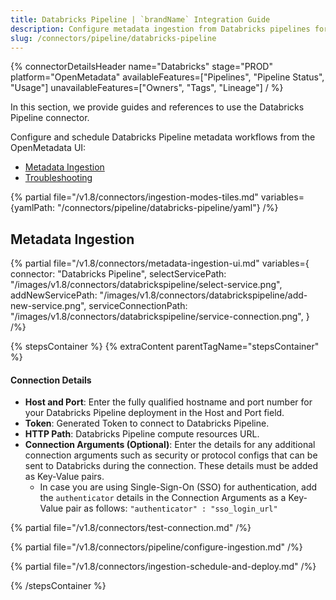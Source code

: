```yaml
---
title: Databricks Pipeline | `brandName` Integration Guide
description: Configure metadata ingestion from Databricks pipelines for job flows, dependencies, and structured datasets.
slug: /connectors/pipeline/databricks-pipeline
---
```


{% connectorDetailsHeader
name="Databricks"
stage="PROD"
platform="OpenMetadata"
availableFeatures=["Pipelines", "Pipeline Status", "Usage"]
unavailableFeatures=["Owners", "Tags", "Lineage"]
/ %}

In this section, we provide guides and references to use the Databricks Pipeline connector.

Configure and schedule Databricks Pipeline metadata workflows from the OpenMetadata UI:

- [Metadata Ingestion](#metadata-ingestion)
- [Troubleshooting](/connectors/pipeline/databricks-pipeline/troubleshooting)

{% partial file="/v1.8/connectors/ingestion-modes-tiles.md" variables={yamlPath: "/connectors/pipeline/databricks-pipeline/yaml"} /%}

## Metadata Ingestion

{% partial 
  file="/v1.8/connectors/metadata-ingestion-ui.md" 
  variables={
    connector: "Databricks Pipeline", 
    selectServicePath: "/images/v1.8/connectors/databrickspipeline/select-service.png",
    addNewServicePath: "/images/v1.8/connectors/databrickspipeline/add-new-service.png",
    serviceConnectionPath: "/images/v1.8/connectors/databrickspipeline/service-connection.png",
} 
/%}

{% stepsContainer %}
{% extraContent parentTagName="stepsContainer" %}

#### Connection Details

- **Host and Port**: Enter the fully qualified hostname and port number for your Databricks Pipeline deployment in the Host and Port field.
- **Token**: Generated Token to connect to Databricks Pipeline.
- **HTTP Path**: Databricks Pipeline compute resources URL.
- **Connection Arguments (Optional)**: Enter the details for any additional connection arguments such as security or protocol configs that can be sent to Databricks during the connection. These details must be added as Key-Value pairs.
  - In case you are using Single-Sign-On (SSO) for authentication, add the `authenticator` details in the Connection Arguments as a Key-Value pair as follows: `"authenticator" : "sso_login_url"`

{% partial file="/v1.8/connectors/test-connection.md" /%}

{% partial file="/v1.8/connectors/pipeline/configure-ingestion.md" /%}

{% partial file="/v1.8/connectors/ingestion-schedule-and-deploy.md" /%}

{% /stepsContainer %}
